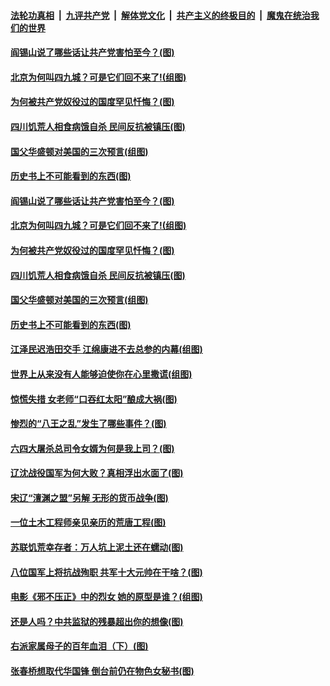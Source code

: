 

####  [法轮功真相](../../../../basic/blob/master/README.md?t=03061201) &nbsp;|&nbsp; [九评共产党](../../../../9ping.md/blob/master/README.md?t=03061201) &nbsp;|&nbsp; [解体党文化](../../../../jtdwh.md/blob/master/README.md?t=03061201)  &nbsp;|&nbsp; [共产主义的终极目的](../../../../gczydzjmd.md/blob/master/README.md?t=03061201) &nbsp;|&nbsp; [魔鬼在统治我们的世界](../../../../mgztzwmdsj.md/blob/master/README.md?t=03061201) 

#### [阎锡山说了哪些话让共产党害怕至今？(图)](../pages/p6/963836.md?t=03061201) 

#### [北京为何叫四九城？可是它们回不来了!(组图)](../pages/p6/963935.md?t=03061201) 

#### [为何被共产党奴役过的国度罕见忏悔？(图)](../pages/p6/963901.md?t=03061201) 

#### [四川饥荒人相食病饿自杀 民间反抗被镇压(图)](../pages/p6/964389.md?t=03061201) 

#### [国父华盛顿对美国的三次预言(组图)](../pages/p6/964036.md?t=03061201) 

#### [历史书上不可能看到的东西(图)](../pages/p6/964449.md?t=03061201) 

#### [阎锡山说了哪些话让共产党害怕至今？(图)](../pages/p6/963836.md?t=03061201) 

#### [北京为何叫四九城？可是它们回不来了!(组图)](../pages/p6/963935.md?t=03061201) 

#### [为何被共产党奴役过的国度罕见忏悔？(图)](../pages/p6/963901.md?t=03061201) 

#### [四川饥荒人相食病饿自杀 民间反抗被镇压(图)](../pages/p6/964389.md?t=03061201) 

#### [国父华盛顿对美国的三次预言(组图)](../pages/p6/964036.md?t=03061201) 

#### [历史书上不可能看到的东西(图)](../pages/p6/964449.md?t=03061201) 

#### [江泽民迟浩田交手 江绵康进不去总参的内幕(组图)](../pages/p6/963937.md?t=03061201) 

#### [世界上从来没有人能够迫使你在心里撒谎(组图)](../pages/p6/963996.md?t=03061201) 

#### [惊慌失措 女老师“口吞红太阳”酿成大祸(图)](../pages/p6/963843.md?t=03061201) 

#### [惨烈的“八王之乱”发生了哪些事件？(图)](../pages/p6/963837.md?t=03061201) 

#### [六四大屠杀总司令女婿为何是我上司？(图)](../pages/p6/963450.md?t=03061201) 

#### [辽沈战役国军为何大败？真相浮出水面了(图)](../pages/p6/963832.md?t=03061201) 

#### [宋辽“澶渊之盟”另解 无形的货币战争(图)](../pages/p6/963938.md?t=03061201) 

#### [一位土木工程师亲见亲历的荒唐工程(图)](../pages/p6/961631.md?t=03061201) 

#### [苏联饥荒幸存者：万人坑上泥土还在蠕动(图)](../pages/p6/963590.md?t=03061201) 

#### [八位国军上将抗战殉职 共军十大元帅在干啥？(图)](../pages/p6/960724.md?t=03061201) 

#### [电影《邪不压正》中的烈女 她的原型是谁？(组图)](../pages/p6/963716.md?t=03061201) 

#### [还是人吗？中共监狱的残暴超出你的想像(图)](../pages/p6/963278.md?t=03061201) 

#### [右派家属母子的百年血泪（下）(图)](../pages/p6/962627.md?t=03061201) 

#### [张春桥想取代华国锋 倒台前仍在物色女秘书(图)](../pages/p6/962833.md?t=03061201) 

